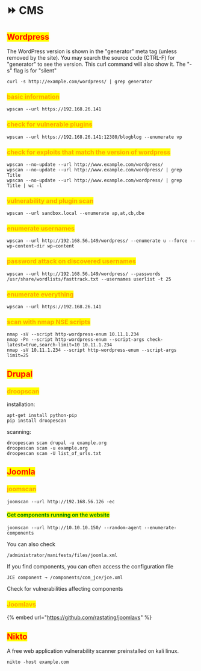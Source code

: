 # ⏩ CMS

## <mark style="color:red;">Wordpress</mark>

The WordPress version is shown in the "generator" meta tag (unless removed by the site). You may search the source code (CTRL-F) for "generator" to see the version. This curl command will also show it. The "-s" flag is for "silent"

```
curl -s http://example.com/wordpress/ | grep generator
```

### <mark style="color:orange;">basic information</mark>

```
wpscan --url https://192.168.26.141
```

### <mark style="color:orange;">check for vulnerable plugins</mark>

```
wpscan --url https://192.168.26.141:12380/blogblog --enumerate vp
```

### <mark style="color:orange;">check for exploits that match the version of wordpress</mark>

```
wpscan --no-update --url http://www.example.com/wordpress/
wpscan --no-update --url http://www.example.com/wordpress/ | grep Title
wpscan --no-update --url http://www.example.com/wordpress/ | grep Title | wc -l
```

### <mark style="color:orange;">vulnerability and plugin scan</mark>

```
wpscan --url sandbox.local --enumerate ap,at,cb,dbe
```

### <mark style="color:orange;">enumerate usernames</mark>

```
wpscan --url http://192.168.56.149/wordpress/ --enumerate u --force --wp-content-dir wp-content
```

### <mark style="color:orange;">password attack on discovered usernames</mark>

```
wpscan --url http://192.168.56.149/wordpress/ --passwords /usr/share/wordlists/fasttrack.txt --usernames userlist -t 25
```

### <mark style="color:orange;">enumerate everything</mark>

```
wpscan --url https://192.168.26.141
```

### <mark style="color:orange;">scan with nmap NSE scripts</mark>

```
nmap -sV --script http-wordpress-enum 10.11.1.234
nmap -Pn --script http-wordpress-enum --script-args check-latest=true,search-limit=10 10.11.1.234
nmap -sV 10.11.1.234 --script http-wordpress-enum --script-args limit=25
```

## <mark style="color:red;">Drupal</mark>

### <mark style="color:orange;">droopscan</mark>

installation:

```
apt-get install python-pip
pip install droopescan
```

scanning:

```
droopescan scan drupal -u example.org        
droopescan scan -u example.org
droopescan scan -U list_of_urls.txt
```

## <mark style="color:red;">Joomla</mark>

### <mark style="color:orange;">joomscan</mark>

```
joomscan --url http://192.168.56.126 -ec
```

#### <mark style="color:green;">Get components running on the website</mark>

```
joomscan --url http://10.10.10.150/ --random-agent --enumerate-components
```

You can also check

```
/administrator/manifests/files/joomla.xml
```

If you find components, you can often access the configuration file

```
JCE component → /components/com_jce/jce.xml
```

Check for vulnerabilities affecting components

### <mark style="color:orange;">Joomlavs</mark>

{% embed url="https://github.com/rastating/joomlavs" %}

## <mark style="color:red;">Nikto</mark>

A free web application vulnerability scanner preinstalled on kali linux.

```
nikto -host example.com
```
